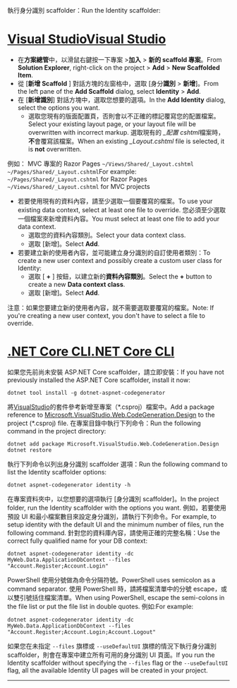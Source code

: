 <span data-ttu-id="7a17c-101">執行身分識別 scaffolder：</span><span class="sxs-lookup"><span data-stu-id="7a17c-101">Run the Identity scaffolder:</span></span>

# <a name="visual-studiotabvisual-studio"></a>[<span data-ttu-id="7a17c-102">Visual Studio</span><span class="sxs-lookup"><span data-stu-id="7a17c-102">Visual Studio</span></span>](#tab/visual-studio)

* <span data-ttu-id="7a17c-103">在**方案總管**中，以滑鼠右鍵按一下專案 >**加入** > **新的 scaffold 專案**。</span><span class="sxs-lookup"><span data-stu-id="7a17c-103">From **Solution Explorer**, right-click on the project > **Add** > **New Scaffolded Item**.</span></span>
* <span data-ttu-id="7a17c-104">從 [**新增 Scaffold** ] 對話方塊的左窗格中，選取 [身分**識別** > **新增**]。</span><span class="sxs-lookup"><span data-stu-id="7a17c-104">From the left pane of the **Add Scaffold** dialog, select **Identity** > **Add**.</span></span>
* <span data-ttu-id="7a17c-105">在 [**新增識別**] 對話方塊中，選取您想要的選項。</span><span class="sxs-lookup"><span data-stu-id="7a17c-105">In the **Add Identity** dialog, select the options you want.</span></span>
  * <span data-ttu-id="7a17c-106">選取您現有的版面配置頁，否則會以不正確的標記覆寫您的配置檔案。</span><span class="sxs-lookup"><span data-stu-id="7a17c-106">Select your existing layout page, or your layout file will be overwritten with incorrect markup.</span></span> <span data-ttu-id="7a17c-107">選取現有的 *\_配置 cshtml*檔案時，**不**會覆寫該檔案。</span><span class="sxs-lookup"><span data-stu-id="7a17c-107">When an existing *\_Layout.cshtml* file is selected, it is **not** overwritten.</span></span>

 <span data-ttu-id="7a17c-108">例如： MVC 專案的 Razor Pages `~/Views/Shared/_Layout.cshtml` `~/Pages/Shared/_Layout.cshtml`</span><span class="sxs-lookup"><span data-stu-id="7a17c-108">For example: `~/Pages/Shared/_Layout.cshtml` for Razor Pages `~/Views/Shared/_Layout.cshtml` for MVC projects</span></span>
* <span data-ttu-id="7a17c-109">若要使用現有的資料內容，請至少選取一個要覆寫的檔案。</span><span class="sxs-lookup"><span data-stu-id="7a17c-109">To use your existing data context, select at least one file to override.</span></span> <span data-ttu-id="7a17c-110">您必須至少選取一個檔案來新增資料內容。</span><span class="sxs-lookup"><span data-stu-id="7a17c-110">You must select at least one file to add your data context.</span></span>
  * <span data-ttu-id="7a17c-111">選取您的資料內容類別。</span><span class="sxs-lookup"><span data-stu-id="7a17c-111">Select your data context class.</span></span>
  * <span data-ttu-id="7a17c-112">選取 [新增]。</span><span class="sxs-lookup"><span data-stu-id="7a17c-112">Select **Add**.</span></span>
* <span data-ttu-id="7a17c-113">若要建立新的使用者內容，並可能建立身分識別的自訂使用者類別：</span><span class="sxs-lookup"><span data-stu-id="7a17c-113">To create a new user context and possibly create a custom user class for Identity:</span></span>
  * <span data-ttu-id="7a17c-114">選取 [ **+** ] 按鈕，以建立新的**資料內容類別**。</span><span class="sxs-lookup"><span data-stu-id="7a17c-114">Select the **+** button to create a new **Data context class**.</span></span>
  * <span data-ttu-id="7a17c-115">選取 [新增]。</span><span class="sxs-lookup"><span data-stu-id="7a17c-115">Select **Add**.</span></span>

<span data-ttu-id="7a17c-116">注意：如果您要建立新的使用者內容，就不需要選取要覆寫的檔案。</span><span class="sxs-lookup"><span data-stu-id="7a17c-116">Note: If you're creating a new user context, you don't have to select a file to override.</span></span>

# <a name="net-core-clitabnetcore-cli"></a>[<span data-ttu-id="7a17c-117">.NET Core CLI</span><span class="sxs-lookup"><span data-stu-id="7a17c-117">.NET Core CLI</span></span>](#tab/netcore-cli)

<span data-ttu-id="7a17c-118">如果您先前尚未安裝 ASP.NET Core scaffolder，請立即安裝：</span><span class="sxs-lookup"><span data-stu-id="7a17c-118">If you have not previously installed the ASP.NET Core scaffolder, install it now:</span></span>

```dotnetcli
dotnet tool install -g dotnet-aspnet-codegenerator
```

<span data-ttu-id="7a17c-119">將[VisualStudio](https://www.nuget.org/packages/Microsoft.VisualStudio.Web.CodeGeneration.Design/)的套件參考新增至專案（\*.csproj）檔案中。</span><span class="sxs-lookup"><span data-stu-id="7a17c-119">Add a package reference to [Microsoft.VisualStudio.Web.CodeGeneration.Design](https://www.nuget.org/packages/Microsoft.VisualStudio.Web.CodeGeneration.Design/) to the project (\*.csproj) file.</span></span> <span data-ttu-id="7a17c-120">在專案目錄中執行下列命令：</span><span class="sxs-lookup"><span data-stu-id="7a17c-120">Run the following command in the project directory:</span></span>

```dotnetcli
dotnet add package Microsoft.VisualStudio.Web.CodeGeneration.Design
dotnet restore
```

<span data-ttu-id="7a17c-121">執行下列命令以列出身分識別 scaffolder 選項：</span><span class="sxs-lookup"><span data-stu-id="7a17c-121">Run the following command to list the Identity scaffolder options:</span></span>

```dotnetcli
dotnet aspnet-codegenerator identity -h
```

<span data-ttu-id="7a17c-122">在專案資料夾中，以您想要的選項執行 [身分識別 scaffolder]。</span><span class="sxs-lookup"><span data-stu-id="7a17c-122">In the project folder, run the Identity scaffolder with the options you want.</span></span> <span data-ttu-id="7a17c-123">例如，若要使用預設 UI 和最小檔案數目來設定身分識別，請執行下列命令。</span><span class="sxs-lookup"><span data-stu-id="7a17c-123">For example, to setup identity with the default UI and the minimum number of files, run the following command.</span></span> <span data-ttu-id="7a17c-124">針對您的資料庫內容，請使用正確的完整名稱：</span><span class="sxs-lookup"><span data-stu-id="7a17c-124">Use the correct fully qualified name for your DB context:</span></span>

```dotnetcli
dotnet aspnet-codegenerator identity -dc MyWeb.Data.ApplicationDbContext --files "Account.Register;Account.Login"
```

<span data-ttu-id="7a17c-125">PowerShell 使用分號做為命令分隔符號。</span><span class="sxs-lookup"><span data-stu-id="7a17c-125">PowerShell uses semicolon as a command separator.</span></span> <span data-ttu-id="7a17c-126">使用 PowerShell 時，請將檔案清單中的分號 escape，或以雙引號括住檔案清單。</span><span class="sxs-lookup"><span data-stu-id="7a17c-126">When using PowerShell, escape the semi-colons in the file list or put the file list in double quotes.</span></span> <span data-ttu-id="7a17c-127">例如:</span><span class="sxs-lookup"><span data-stu-id="7a17c-127">For example:</span></span>

```dotnetcli
dotnet aspnet-codegenerator identity -dc MyWeb.Data.ApplicationDbContext --files "Account.Register;Account.Login;Account.Logout"
```

<span data-ttu-id="7a17c-128">如果您在未指定 `--files` 旗標或 `--useDefaultUI` 旗標的情況下執行身分識別 scaffolder，則會在專案中建立所有可用的身分識別 UI 頁面。</span><span class="sxs-lookup"><span data-stu-id="7a17c-128">If you run the Identity scaffolder without specifying the `--files` flag or the `--useDefaultUI` flag, all the available Identity UI pages will be created in your project.</span></span>

---
